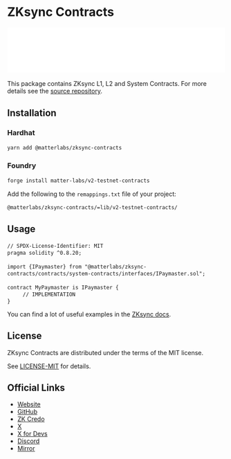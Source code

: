 # ZKsync Contracts

[![Logo](https://raw.githubusercontent.com/matter-labs/v2-testnet-contracts/main/logo.svg)](https://zksync.io)

This package contains ZKsync L1, L2 and System Contracts. For more details see the [source repository](https://github.com/matter-labs/era-contracts).

## Installation

### Hardhat

```bash
yarn add @matterlabs/zksync-contracts
```

### Foundry

```bash
forge install matter-labs/v2-testnet-contracts
```

Add the following to the `remappings.txt` file of your project:

```txt
@matterlabs/zksync-contracts/=lib/v2-testnet-contracts/
```

## Usage

```solidity
// SPDX-License-Identifier: MIT
pragma solidity ^0.8.20;

import {IPaymaster} from "@matterlabs/zksync-contracts/contracts/system-contracts/interfaces/IPaymaster.sol";

contract MyPaymaster is IPaymaster {
     // IMPLEMENTATION
}
```

You can find a lot of useful examples in the [ZKsync docs](https://docs.zksync.io).

## License

ZKsync Contracts are distributed under the terms of the MIT license.

See [LICENSE-MIT](LICENSE-MIT) for details.

## Official Links

- [Website](https://zksync.io)
- [GitHub](https://github.com/matter-labs)
- [ZK Credo](https://github.com/zksync/credo)
- [X](https://x.com/zksync)
- [X for Devs](https://x.com/zksyncdevs)
- [Discord](https://join.zksync.dev)
- [Mirror](https://zksync.mirror.xyz)
